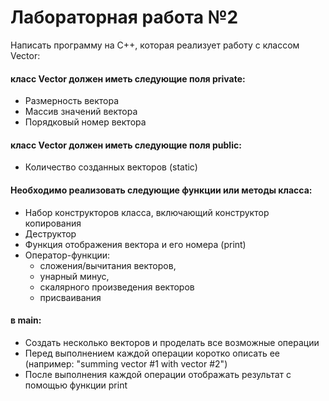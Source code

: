 # Лабораторная работа №2
Написать программу на C++, которая реализует работу с классом Vector:
#### класс Vector должен иметь следующие поля private:
* Размерность вектора
* Массив значений вектора
* Порядковый номер вектора

#### класс Vector должен иметь следующие поля public:
* Количество созданных векторов (static)

#### Необходимо реализовать следующие функции или методы класса:
* Набор конструкторов класса, включающий конструктор копирования
* Деструктор
* Функция отображения вектора и его номера (print)
* Оператор-функции:
    * сложения/вычитания векторов, 
    * унарный минус, 
    * скалярного произведения векторов
    * присваивания
    
#### в main:
* Создать несколько векторов и проделать все возможные операции
* Перед выполнением каждой операции коротко описать ее (например: "summing vector #1 with vector #2")
* После выполнения каждой операции отображать результат с помощью функции print